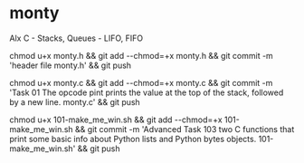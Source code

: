 # monty
Alx C - Stacks, Queues - LIFO, FIFO

chmod u+x monty.h && git add --chmod=+x monty.h && git commit -m 'header file monty.h' && git push

chmod u+x monty.c && git add --chmod=+x monty.c && git commit -m 'Task 01 The opcode pint prints the value at the top of the stack, followed by a new line. monty.c' && git push

chmod u+x  101-make_me_win.sh && git add --chmod=+x  101-make_me_win.sh && git commit -m 'Advanced Task 103 two C functions that print some basic info about Python lists and Python bytes objects.  101-make_me_win.sh' && git push